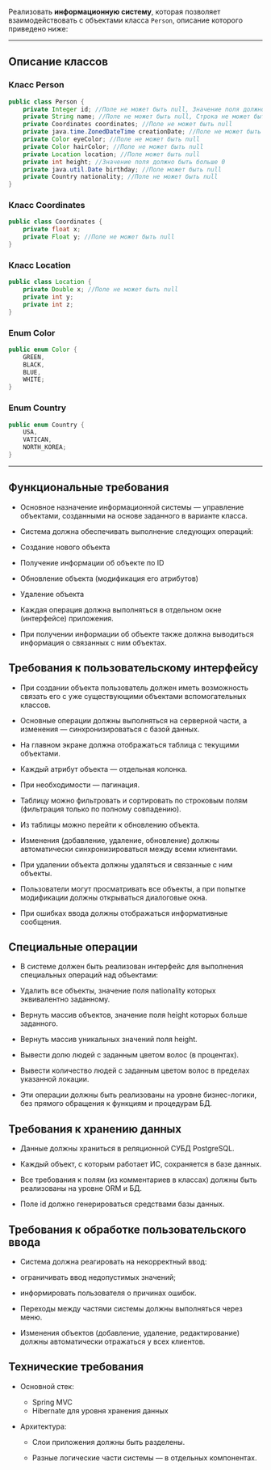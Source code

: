 Реализовать **информационную систему**, которая позволяет взаимодействовать с объектами класса `Person`, описание которого приведено ниже:

---

## Описание классов

### Класс Person

```java
public class Person {
    private Integer id; //Поле не может быть null, Значение поля должно быть больше 0, Значение этого поля должно быть уникальным, Значение этого поля должно генерироваться автоматически
    private String name; //Поле не может быть null, Строка не может быть пустой
    private Coordinates coordinates; //Поле не может быть null
    private java.time.ZonedDateTime creationDate; //Поле не может быть null, Значение этого поля должно генерироваться автоматически
    private Color eyeColor; //Поле не может быть null
    private Color hairColor; //Поле не может быть null
    private Location location; //Поле может быть null
    private int height; //Значение поля должно быть больше 0
    private java.util.Date birthday; //Поле может быть null
    private Country nationality; //Поле не может быть null
}
````

### Класс Coordinates

```java
public class Coordinates {
    private float x;
    private Float y; //Поле не может быть null
}
````

### Класс Location

```java
public class Location {
    private Double x; //Поле не может быть null
    private int y;
    private int z;
}
````

### Enum Color

```java
public enum Color {
    GREEN,
    BLACK,
    BLUE,
    WHITE;
}
````

### Enum Country

```java
public enum Country {
    USA,
    VATICAN,
    NORTH_KOREA;
}
````

---

## Функциональные требования

- Основное назначение информационной системы — управление объектами, созданными на основе заданного в варианте класса.

- Система должна обеспечивать выполнение следующих операций:

- Создание нового объекта

- Получение информации об объекте по ID

- Обновление объекта (модификация его атрибутов)

- Удаление объекта

- Каждая операция должна выполняться в отдельном окне (интерфейсе) приложения.

- При получении информации об объекте также должна выводиться информация о связанных с ним объектах.

## Требования к пользовательскому интерфейсу
  
- При создании объекта пользователь должен иметь возможность связать его с уже существующими объектами вспомогательных классов.

- Основные операции должны выполняться на серверной части, а изменения — синхронизироваться с базой данных.

- На главном экране должна отображаться таблица с текущими объектами.

- Каждый атрибут объекта — отдельная колонка.

- При необходимости — пагинация.

- Таблицу можно фильтровать и сортировать по строковым полям (фильтрация только по полному совпадению).

- Из таблицы можно перейти к обновлению объекта.

- Изменения (добавление, удаление, обновление) должны автоматически синхронизироваться между всеми клиентами.

- При удалении объекта должны удаляться и связанные с ним объекты.

- Пользователи могут просматривать все объекты, а при попытке модификации должны открываться диалоговые окна.

- При ошибках ввода должны отображаться информативные сообщения.

## Специальные операции

- В системе должен быть реализован интерфейс для выполнения специальных операций над объектами:

- Удалить все объекты, значение поля nationality которых эквивалентно заданному.

- Вернуть массив объектов, значение поля height которых больше заданного.

- Вернуть массив уникальных значений поля height.

- Вывести долю людей с заданным цветом волос (в процентах).

- Вывести количество людей с заданным цветом волос в пределах указанной локации.

- Эти операции должны быть реализованы на уровне бизнес-логики, без прямого обращения к функциям и процедурам БД.

## Требования к хранению данных

- Данные должны храниться в реляционной СУБД PostgreSQL.

- Каждый объект, с которым работает ИС, сохраняется в базе данных.

- Все требования к полям (из комментариев в классах) должны быть реализованы на уровне ORM и БД.

- Поле id должно генерироваться средствами базы данных.

 
## Требования к обработке пользовательского ввода

- Система должна реагировать на некорректный ввод:

- ограничивать ввод недопустимых значений;

- информировать пользователя о причинах ошибок.

- Переходы между частями системы должны выполняться через меню.

- Изменения объектов (добавление, удаление, редактирование) должны автоматически отражаться у всех клиентов.

## Технические требования

- Основной стек:
    - Spring MVC
    - Hibernate для уровня хранения данных

- Архитектура:

    - Слои приложения должны быть разделены.

    - Разные логические части системы — в отдельных компонентах.